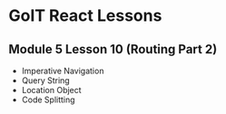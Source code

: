 # GoIT React Lessons

## Module 5 Lesson 10 (Routing Part 2)

- Imperative Navigation
- Query String
- Location Object
- Code Splitting
